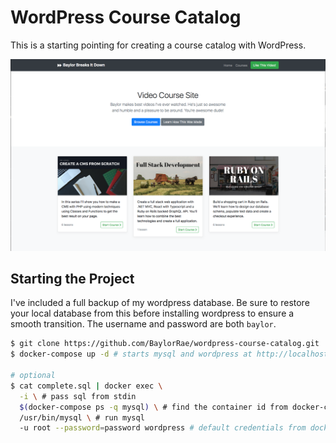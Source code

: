# WordPress Course Catalog

This is a starting pointing for creating a course catalog with WordPress.

![Course Catalog Screenshot](./wp-content/themes/course-demo/screenshot.png)

## Starting the Project

I've included a full backup of my wordpress database. Be sure to restore your
local database from this before installing wordpress to ensure a smooth
transition. The username and password are both `baylor`.

```bash
$ git clone https://github.com/BaylorRae/wordpress-course-catalog.git
$ docker-compose up -d # starts mysql and wordpress at http://localhost:8080

# optional
$ cat complete.sql | docker exec \
  -i \ # pass sql from stdin
  $(docker-compose ps -q mysql) \ # find the container id from docker-compose
  /usr/bin/mysql \ # run mysql
  -u root --password=password wordpress # default credentials from docker-compose.yml
```
